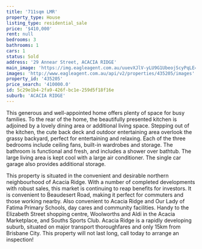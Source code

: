 ```yaml
---
title: '711sqm LMR'
property_type: House
listing_type: residential_sale
price: '$410,000'
rent: null
bedrooms: 3
bathrooms: 1
cars: 1
status: Sold
address: '29 Annear Street, ACACIA RIDGE'
main_image: 'https://img.eagleagent.com.au/uuevXJlV-yLU9G1UbeojScyPqLE=/1280x854/smart/https://s3-us-west-2.amazonaws.com/eagleagent-orig/images/6821702/130469074-image-M.jpg'
images: 'http://www.eagleagent.com.au/api/v2/properties/435205/images'
property_id: '435205'
price_search: '410000.0'
id: 5c29e1b4-2fa9-426f-bc1e-259d5f18f16e
suburb: 'ACACIA RIDGE'
---
```

This generous and well-appointed home offers plenty of space for busy families. To the rear of the home, the beautifully presented kitchen is adjoined by a lovely dining area or additional living space. Stepping out of the kitchen, the cute back deck and outdoor entertaining area overlook the grassy backyard, perfect for entertaining and relaxing. Each of the three bedrooms include ceiling fans, built-in wardrobes and storage. The bathroom is functional and fresh, and includes a shower over bathtub. The large living area is kept cool with a large air conditioner. The single car garage also provides additional storage.

This property is situated in the convenient and desirable northern neighbourhood of Acacia Ridge. With a number of completed developments with robust sales, this market is continuing to reap benefits for investors. It is convenient to Beaudesert Road, making it perfect for commuters and those working nearby. Also convenient to Acacia Ridge and Our Lady of Fatima Primary Schools, day cares and community facilities. Handy to the Elizabeth Street shopping centre, Woolworths and Aldi in the Acacia Marketplace, and Souths Sports Club. Acacia Ridge is a rapidly developing suburb, situated on major transport thoroughfares and only 15km from Brisbane City. This property will not last long, call today to arrange an inspection!